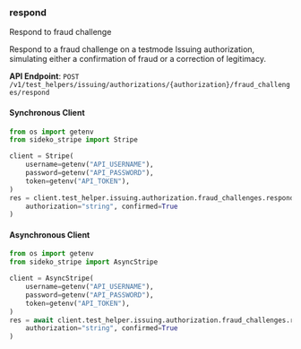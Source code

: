 
### respond <a name="respond"></a>
Respond to fraud challenge

<p>Respond to a fraud challenge on a testmode Issuing authorization, simulating either a confirmation of fraud or a correction of legitimacy.</p>

**API Endpoint**: `POST /v1/test_helpers/issuing/authorizations/{authorization}/fraud_challenges/respond`

#### Synchronous Client

```python
from os import getenv
from sideko_stripe import Stripe

client = Stripe(
    username=getenv("API_USERNAME"),
    password=getenv("API_PASSWORD"),
    token=getenv("API_TOKEN"),
)
res = client.test_helper.issuing.authorization.fraud_challenges.respond(
    authorization="string", confirmed=True
)
```

#### Asynchronous Client

```python
from os import getenv
from sideko_stripe import AsyncStripe

client = AsyncStripe(
    username=getenv("API_USERNAME"),
    password=getenv("API_PASSWORD"),
    token=getenv("API_TOKEN"),
)
res = await client.test_helper.issuing.authorization.fraud_challenges.respond(
    authorization="string", confirmed=True
)
```
